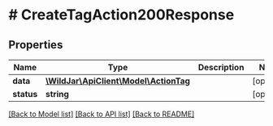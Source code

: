 # # CreateTagAction200Response

## Properties

Name | Type | Description | Notes
------------ | ------------- | ------------- | -------------
**data** | [**\WildJar\ApiClient\Model\ActionTag**](ActionTag.md) |  | [optional]
**status** | **string** |  | [optional]

[[Back to Model list]](../../README.md#models) [[Back to API list]](../../README.md#endpoints) [[Back to README]](../../README.md)
